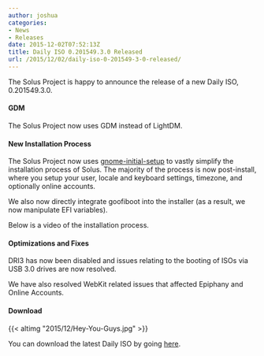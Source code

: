 ```yaml
---
author: joshua
categories:
- News
- Releases
date: 2015-12-02T07:52:13Z
title: Daily ISO 0.201549.3.0 Released
url: /2015/12/02/daily-iso-0-201549-3-0-released/
---
```


The Solus Project is happy to announce the release of a new Daily ISO, 0.201549.3.0. 

#### GDM

The Solus Project now uses GDM instead of LightDM.

#### New Installation Process

The Solus Project now uses [gnome-initial-setup](https://github.com/GNOME/gnome-initial-setup) to vastly simplify the installation process of Solus. The majority of the process is now post-install, where you setup your user, locale and 
keyboard settings, timezone, and optionally online accounts.      

We also now directly integrate goofiboot into the installer (as a result, we now manipulate EFI variables).

Below is a video of the installation process.

#### Optimizations and Fixes

DRI3 has now been disabled and issues relating to the booting of ISOs via USB 3.0 drives are now resolved.

We have also resolved WebKit related issues that affected Epiphany and Online Accounts.

#### Download

{{< altimg "2015/12/Hey-You-Guys.jpg" >}}

You can download the latest Daily ISO by going [here](https://solus-project.com/daily-iso/).